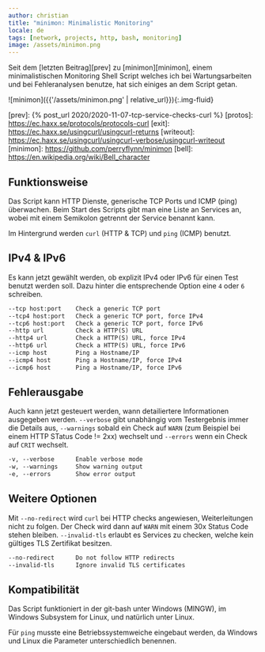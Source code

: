 ```yaml
---
author: christian
title: "minimon: Minimalistic Monitoring"
locale: de
tags: [network, projects, http, bash, monitoring]
image: /assets/minimon.png
---
```


Seit dem [letzten Beitrag][prev] zu [minimon][minimon], einem minimalistischen Monitoring
Shell Script welches ich bei Wartungsarbeiten und bei Fehleranalysen benutze, hat sich
einiges an dem Script getan.

![minimon]({{'/assets/minimon.png' | relative_url}}){:.img-fluid}

[prev]: {% post_url 2020/2020-11-07-tcp-service-checks-curl %}
[protos]: https://ec.haxx.se/protocols/protocols-curl
[exit]: https://ec.haxx.se/usingcurl/usingcurl-returns
[writeout]: https://ec.haxx.se/usingcurl/usingcurl-verbose/usingcurl-writeout
[minimon]: https://github.com/perryflynn/minimon
[bell]: https://en.wikipedia.org/wiki/Bell_character

## Funktionsweise

Das Script kann HTTP Dienste, generische TCP Ports und ICMP (ping) überwachen.
Beim Start des Scripts gibt man eine Liste an Services an, wobei mit einem
Semikolon getrennt der Service benannt kann.

Im Hintergrund werden `curl` (HTTP & TCP) und `ping` (ICMP) benutzt.

## IPv4 & IPv6

Es kann jetzt gewählt werden, ob explizit IPv4 oder IPv6 für einen
Test benutzt werden soll. Dazu hinter die entsprechende Option
eine `4` oder `6` schreiben.

```txt
--tcp host:port    Check a generic TCP port
--tcp4 host:port   Check a generic TCP port, force IPv4
--tcp6 host:port   Check a generic TCP port, force IPv6
--http url         Check a HTTP(S) URL
--http4 url        Check a HTTP(S) URL, force IPv4
--http6 url        Check a HTTP(S) URL, force IPv6
--icmp host        Ping a Hostname/IP
--icmp4 host       Ping a Hostname/IP, force IPv4
--icmp6 host       Ping a Hostname/IP, force IPv6
```

## Fehlerausgabe

Auch kann jetzt gesteuert werden, wann detailiertere Informationen
ausgegeben werden. `--verbose` gibt unabhängig vom Testergebnis immer
die Details aus, `--warnings` sobald ein Check auf `WARN` (zum Beispiel
bei einem HTTP STatus Code != 2xx) wechselt und `--errors` wenn ein Check
auf `CRIT` wechselt.

```txt
-v, --verbose      Enable verbose mode
-w, --warnings     Show warning output
-e, --errors       Show error output
```

## Weitere Optionen

Mit `--no-redirect` wird `curl` bei HTTP checks angewiesen, Weiterleitungen nicht
zu folgen. Der Check wird dann auf `WARN` mit einem 30x Status Code stehen bleiben.
`--invalid-tls` erlaubt es Services zu checken, welche kein gültiges TLS Zertifikat
besitzen.

```txt
--no-redirect      Do not follow HTTP redirects
--invalid-tls      Ignore invalid TLS certificates
```

## Kompatibilität

Das Script funktioniert in der git-bash unter Windows (MINGW), im Windows Subsystem
for Linux, und natürlich unter Linux.

Für `ping` musste eine Betriebssystem&shy;weiche
eingebaut werden, da Windows und Linux die Parameter unterschiedlich benennen.
